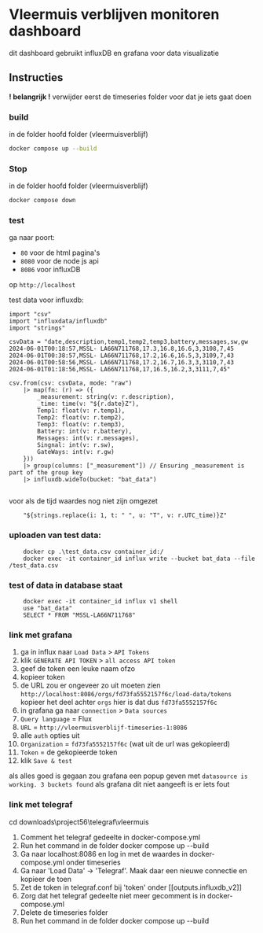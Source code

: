 # Vleermuis verblijven monitoren dashboard
dit dashboard gebruikt influxDB en grafana voor data visualizatie

## Instructies
**! belangrijk !** verwijder eerst de timeseries folder voor dat je iets gaat doen

### build
in de folder hoofd folder (vleermuisverblijf)
```bash
docker compose up --build
```

### Stop
in de folder hoofd folder (vleermuisverblijf)
```bash
docker compose down
```

### test
ga naar poort:
 - `80` voor de html pagina's
 - `8080` voor de node js api
 - `8086` voor influxDB

op `http://localhost`


test data voor influxdb:
```
import "csv"
import "influxdata/influxdb"
import "strings"

csvData = "date,description,temp1,temp2,temp3,battery,messages,sw,gw
2024-06-01T00:18:57,MSSL- LA66N711768,17.3,16.8,16.6,3,3108,7,45
2024-06-01T00:38:57,MSSL- LA66N711768,17.2,16.6,16.5,3,3109,7,43
2024-06-01T00:58:56,MSSL- LA66N711768,17.2,16.7,16.3,3,3110,7,43
2024-06-01T01:18:56,MSSL- LA66N711768,17,16.5,16.2,3,3111,7,45"

csv.from(csv: csvData, mode: "raw")
    |> map(fn: (r) => ({
        _measurement: string(v: r.description),
        _time: time(v: "${r.date}Z"),
        Temp1: float(v: r.temp1),
        Temp2: float(v: r.temp2),
        Temp3: float(v: r.temp3),
        Battery: int(v: r.battery),
        Messages: int(v: r.messages),
        Singnal: int(v: r.sw),
        GateWays: int(v: r.gw)
    }))
    |> group(columns: ["_measurement"]) // Ensuring _measurement is part of the group key
    |> influxdb.wideTo(bucket: "bat_data")


```

voor als de tijd waardes nog niet zijn omgezet

        "${strings.replace(i: 1, t: " ", u: "T", v: r.UTC_time)}Z"

### uploaden van test data:

        docker cp .\test_data.csv container_id:/
        docker exec -it container_id influx write --bucket bat_data --file /test_data.csv

### test of data in database staat

        docker exec -it container_id influx v1 shell
        use "bat_data"
        SELECT * FROM "MSSL-LA66N711768"

### link met grafana

1. ga in influx naar `Load Data` > `API Tokens`
2. klik `GENERATE API TOKEN` > `all access API token`
3. geef de token een leuke naam ofzo
4. kopieer token
5. de URL zou er ongeveer zo uit moeten zien `http://localhost:8086/orgs/fd73fa5552157f6c/load-data/tokens`
    kopieer het deel achter `orgs` hier is dat dus `fd73fa5552157f6c`
6. in grafana ga naar `connection` > `Data sources` 
7. `Query language` = Flux
8. `URL` = `http://vleermuisverblijf-timeseries-1:8086`
9. alle `auth` opties uit
10. `Organization` = `fd73fa5552157f6c` (wat uit de url was gekopieerd)
11. `Token` = de gekopieerde token
12. klik `Save & test`

als alles goed is gegaan zou grafana een popup geven met `datasource is working. 3 buckets found`
als grafana dit niet aangeeft is er iets fout




### link met telegraf
cd downloads\project56\telegraf\vleermuis

1. Comment het telegraf gedeelte in docker-compose.yml
2. Run het command in de folder
docker compose up --build
3. Ga naar localhost:8086 en log in met de waardes in docker-compose.yml onder timeseries
4. Ga naar 'Load Data' -> 'Telegraf'. Maak daar een nieuwe connectie en kopieer de toen
5. Zet de token in telegraf.conf bij 'token' onder [[outputs.influxdb_v2]]
6. Zorg dat het telegraf gedeelte niet meer gecomment is in docker-compose.yml
7. Delete de timeseries folder
8. Run het command in de folder
docker compose up --build
